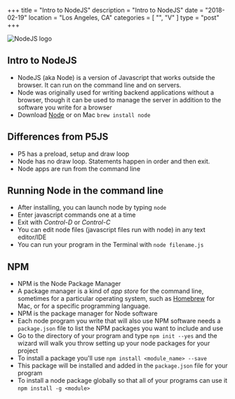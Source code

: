 +++
title = "Intro to NodeJS"
description = "Intro to NodeJS"
date = "2018-02-19"
location = "Los Angeles, CA"
categories = [
  "",
  "V"
]
type = "post"
+++

![NodeJS logo](/images/node.png)

## Intro to NodeJS
* NodeJS (aka Node) is a version of Javascript that works outside the browser. It can run on the command line and on servers.
* Node was originally used for writing backend applications without a browser, though it can be used to manage the server in addition to the software you write for a browser
* Download [Node](https://nodejs.org/en/) or on Mac ```brew install node```

## Differences from P5JS
* P5 has a preload, setup and draw loop
* Node has no draw loop. Statements happen in order and then exit.
* Node apps are run from the command line

## Running Node in the command line
* After installing, you can launch node by typing ```node```
* Enter javascript commands one at a time
* Exit with *Control-D* or *Control-C*
* You can edit node files (javascript files run with node) in any text editor/IDE
* You can run your program in the Terminal with ```node filename.js```

## NPM
* NPM is the Node Package Manager
* A package manager is a kind of *app store* for the command line, sometimes for a particular operating system, such as [Homebrew](http://brew.sh) for Mac, or for a specific programming language.
* NPM is the package manager for Node software
* Each node program you write that will also use NPM software needs a ```package.json``` file to list the NPM packages you want to include and use
* Go to the directory of your program and type ```npm init --yes``` and the wizard will walk you throw setting up your node packages for your project
* To install a package you'll use ```npm install <module_name> --save```
* This package will be installed and added in the ```package.json``` file for your program
* To install a node package globally so that all of your programs can use it ```npm install -g <module>```
